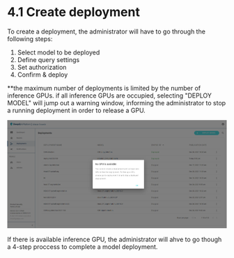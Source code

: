 # 4.1 Create deployment

To create a deployment, the administrator will have to go through the following steps:

1. Select model to be deployed
2. Define query settings
3. Set authorization
4. Confirm & deploy

\*\*the maximum number of deployments is limited by the number of inference GPUs. if all inference GPUs are occupied, selecting "DEPLOY MODEL" will jump out a warning window, informing the administrator to stop a running deployment in order to release a GPU.

&#x20;

![](<../../.gitbook/assets/image (6).png>)

If there is available inference GPU, the administrator will ahve to go though a 4-step proccess to complete a model deployment.
